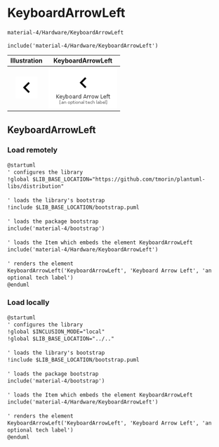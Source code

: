# KeyboardArrowLeft


```text
material-4/Hardware/KeyboardArrowLeft
```

```text
include('material-4/Hardware/KeyboardArrowLeft')
```



| Illustration | KeyboardArrowLeft |
| :---: | :---: |
| ![illustration for Illustration](../../material-4/Hardware/KeyboardArrowLeft.png) | ![illustration for KeyboardArrowLeft](../../material-4/Hardware/KeyboardArrowLeft.Local.png) |




## KeyboardArrowLeft

### Load remotely
```plantuml
@startuml
' configures the library
!global $LIB_BASE_LOCATION="https://github.com/tmorin/plantuml-libs/distribution"

' loads the library's bootstrap
!include $LIB_BASE_LOCATION/bootstrap.puml

' loads the package bootstrap
include('material-4/bootstrap')

' loads the Item which embeds the element KeyboardArrowLeft
include('material-4/Hardware/KeyboardArrowLeft')

' renders the element
KeyboardArrowLeft('KeyboardArrowLeft', 'Keyboard Arrow Left', 'an optional tech label')
@enduml
```

### Load locally
```plantuml
@startuml
' configures the library
!global $INCLUSION_MODE="local"
!global $LIB_BASE_LOCATION="../.."

' loads the library's bootstrap
!include $LIB_BASE_LOCATION/bootstrap.puml

' loads the package bootstrap
include('material-4/bootstrap')

' loads the Item which embeds the element KeyboardArrowLeft
include('material-4/Hardware/KeyboardArrowLeft')

' renders the element
KeyboardArrowLeft('KeyboardArrowLeft', 'Keyboard Arrow Left', 'an optional tech label')
@enduml
```

